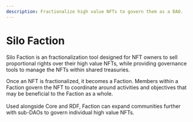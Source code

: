 ```yaml
---
description: Fractionalize high value NFTs to govern them as a DAO.
---
```


# Silo Faction

Silo Faction is an fractionalization tool designed for NFT owners to sell proportional rights over their high value NFTs, while providing governance tools to manage the NFTs within shared treasuries.

Once an NFT is fractionalized, it becomes a Faction. Members within a Faction govern the NFT to coordinate around activities and objectives that may be beneficial to the Faction as a whole.\
\
Used alongside Core and RDF, Faction can expand communities further with sub-DAOs to govern individual high value NFTs.
